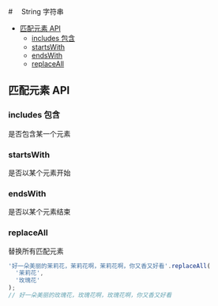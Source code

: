 #　 String 字符串

- [匹配元素 API](#匹配元素-api)
  - [includes 包含](#includes-包含)
  - [startsWith](#startswith)
  - [endsWith](#endswith)
  - [replaceAll](#replaceall)

## 匹配元素 API

### includes 包含

是否包含某一个元素

### startsWith

是否以某个元素开始

### endsWith

是否以某个元素结束

### replaceAll

替换所有匹配元素

```js
'好一朵美丽的茉莉花，茉莉花啊，茉莉花啊，你又香又好看'.replaceAll(
  '茉莉花',
  '玫瑰花'
);
// 好一朵美丽的玫瑰花，玫瑰花啊，玫瑰花啊，你又香又好看
```
